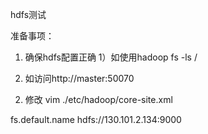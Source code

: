 hdfs测试

准备事项：
1. 确保hdfs配置正确
1）如使用hadoop fs -ls /
2) 如访问http://master:50070

2. 修改 vim ./etc/hadoop/core-site.xml
  <configuration>
<property>
  <name>fs.default.name</name>
    <value>hdfs://130.101.2.134:9000</value>
</property>
</configuration>



